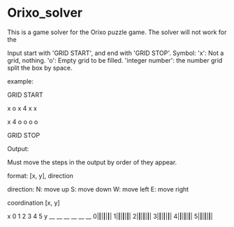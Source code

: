 # Orixo_solver
This is a game solver for the Orixo puzzle game.
The solver will not work for the

Input
start with 'GRID START', and end with 'GRID STOP'.
Symbol:
'x': Not a grid, nothing.
'o': Empty grid to be filled.
'integer number': the number grid
split the box by space.

example:

GRID START

x  o  x  4  x  x

x  4  o  o  o  o

GRID STOP


Output:

Must move the steps in the output by order of they appear.

format: [x, y], direction

direction:
N: move up
S: move down
W: move left
E: move right

coordination [x, y]

 x 0  1  2  3  4  5
y __ __ __ __ __ __
0|__|__|__|__|__|__|
1|__|__|__|__|__|__|
2|__|__|__|__|__|__|
3|__|__|__|__|__|__|
4|__|__|__|__|__|__|
5|__|__|__|__|__|__|
